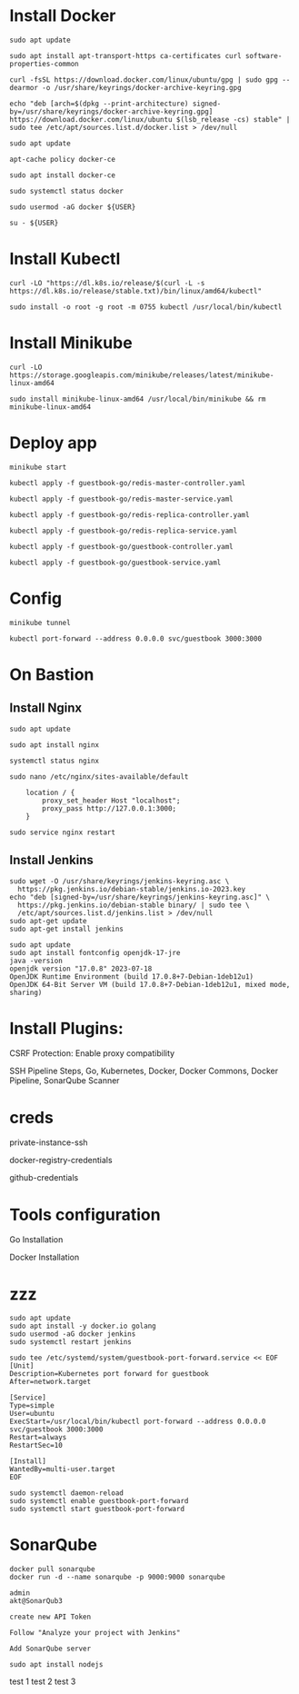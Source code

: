 # Install Docker

```
sudo apt update

sudo apt install apt-transport-https ca-certificates curl software-properties-common

curl -fsSL https://download.docker.com/linux/ubuntu/gpg | sudo gpg --dearmor -o /usr/share/keyrings/docker-archive-keyring.gpg

echo "deb [arch=$(dpkg --print-architecture) signed-by=/usr/share/keyrings/docker-archive-keyring.gpg] https://download.docker.com/linux/ubuntu $(lsb_release -cs) stable" | sudo tee /etc/apt/sources.list.d/docker.list > /dev/null

sudo apt update

apt-cache policy docker-ce

sudo apt install docker-ce

sudo systemctl status docker

sudo usermod -aG docker ${USER}

su - ${USER}
```

# Install Kubectl

```
curl -LO "https://dl.k8s.io/release/$(curl -L -s https://dl.k8s.io/release/stable.txt)/bin/linux/amd64/kubectl"

sudo install -o root -g root -m 0755 kubectl /usr/local/bin/kubectl
```

# Install Minikube

```
curl -LO https://storage.googleapis.com/minikube/releases/latest/minikube-linux-amd64

sudo install minikube-linux-amd64 /usr/local/bin/minikube && rm minikube-linux-amd64
```

# Deploy app

```
minikube start

kubectl apply -f guestbook-go/redis-master-controller.yaml

kubectl apply -f guestbook-go/redis-master-service.yaml

kubectl apply -f guestbook-go/redis-replica-controller.yaml

kubectl apply -f guestbook-go/redis-replica-service.yaml

kubectl apply -f guestbook-go/guestbook-controller.yaml

kubectl apply -f guestbook-go/guestbook-service.yaml

```

# Config 

```
minikube tunnel

kubectl port-forward --address 0.0.0.0 svc/guestbook 3000:3000
```

# On Bastion

## Install Nginx
```
sudo apt update

sudo apt install nginx

systemctl status nginx

sudo nano /etc/nginx/sites-available/default
```

```
    location / {
        proxy_set_header Host "localhost";
        proxy_pass http://127.0.0.1:3000;
    }
```

```
sudo service nginx restart
```

## Install Jenkins

```
sudo wget -O /usr/share/keyrings/jenkins-keyring.asc \
  https://pkg.jenkins.io/debian-stable/jenkins.io-2023.key
echo "deb [signed-by=/usr/share/keyrings/jenkins-keyring.asc]" \
  https://pkg.jenkins.io/debian-stable binary/ | sudo tee \
  /etc/apt/sources.list.d/jenkins.list > /dev/null
sudo apt-get update
sudo apt-get install jenkins
```
```
sudo apt update
sudo apt install fontconfig openjdk-17-jre
java -version
openjdk version "17.0.8" 2023-07-18
OpenJDK Runtime Environment (build 17.0.8+7-Debian-1deb12u1)
OpenJDK 64-Bit Server VM (build 17.0.8+7-Debian-1deb12u1, mixed mode, sharing)
```


# Install Plugins:

CSRF Protection: Enable proxy compatibility

SSH Pipeline Steps, Go, Kubernetes, Docker, Docker Commons, Docker Pipeline, SonarQube Scanner

# creds

private-instance-ssh

docker-registry-credentials

github-credentials

# Tools configuration

Go Installation

Docker Installation

# zzz
```
sudo apt update
sudo apt install -y docker.io golang
sudo usermod -aG docker jenkins
sudo systemctl restart jenkins
```


```
sudo tee /etc/systemd/system/guestbook-port-forward.service << EOF
[Unit]
Description=Kubernetes port forward for guestbook
After=network.target

[Service]
Type=simple
User=ubuntu
ExecStart=/usr/local/bin/kubectl port-forward --address 0.0.0.0 svc/guestbook 3000:3000
Restart=always
RestartSec=10

[Install]
WantedBy=multi-user.target
EOF
```
```
sudo systemctl daemon-reload
sudo systemctl enable guestbook-port-forward
sudo systemctl start guestbook-port-forward
```

# SonarQube

```
docker pull sonarqube
docker run -d --name sonarqube -p 9000:9000 sonarqube
```
```
admin
akt@SonarQub3
```
```
create new API Token

Follow "Analyze your project with Jenkins"

Add SonarQube server

sudo apt install nodejs
```
test 1
test 2
test 3